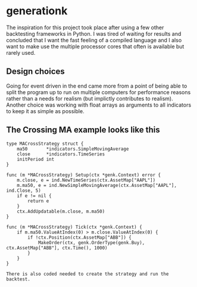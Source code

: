 # generationk

The inspiration for this project took place after using a few other backtesting frameworks in Python. I was tired of waiting for results and concluded that I want the fast feeling of a compiled language and I also want to make use the multiple processor cores that often is available but rarely used.

## Design choices
Going for event driven in the end came more from a point of being able to split the program up to run on multiple computers for performance reasons rather than a needs for realism (but implictly contributes to realism). Another choice was working with float arrays as arguments to all indicators to keep it as simple as possible.

## The Crossing MA example looks like this
```golang
type MACrossStrategy struct {
	ma50       *indicators.SimpleMovingAverage
	close      *indicators.TimeSeries
	initPeriod int
}

func (m *MACrossStrategy) Setup(ctx *genk.Context) error {
	m.close, e = ind.NewTimeSeries(ctx.AssetMap["AAPL"])
	m.ma50, e = ind.NewSimpleMovingAverage(ctx.AssetMap["AAPL"], ind.Close, 5)
	if e != nil {
		return e
	}
	ctx.AddUpdatable(m.close, m.ma50)
}

func (m *MACrossStrategy) Tick(ctx *genk.Context) {
	if m.ma50.ValueAtIndex(0) > m.close.ValueAtIndex(0) {
		if !ctx.Position(ctx.AssetMap["ABB"]) {
			MakeOrder(ctx, genk.OrderType(genk.Buy), ctx.AssetMap["ABB"], ctx.Time(), 1000)
		}
	}
}

There is also coded needed to create the strategy and run the backtest.
